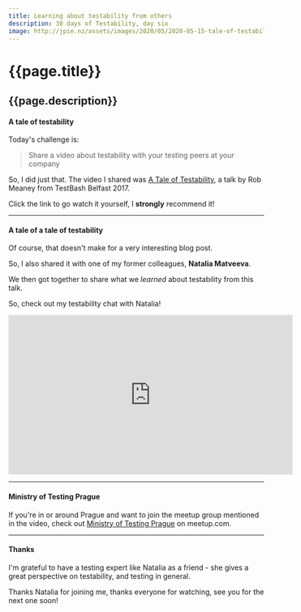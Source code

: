 ```yaml
---
title: Learning about testability from others
description: 30 days of Testability, day six
image: http://jpie.nz/assets/images/2020/05/2020-05-15-tale-of-testability.png
---
```

# {{page.title}}
## {{page.description}}

#### A tale of testability

Today's challenge is:
> Share a video about testability with your testing peers at your company

So, I did just that.
The video I shared was [A Tale of Testability](https://www.ministryoftesting.com/dojo/lessons/a-tale-of-testability), a talk by Rob Meaney from TestBash Belfast 2017.

Click the link to go watch it yourself, I **strongly** recommend it!

<hr/>

#### A tale of a tale of testability

Of course, that doesn't make for a very interesting blog post.

So, I also shared it with one of my former colleagues, **Natalia Matveeva**.

We then got together to share what we *learned* about testability from this talk. 

So, check out my testability chat with Natalia!
<iframe width="560" height="315" src="https://www.youtube.com/embed/yqLrhiwxafE" frameborder="0" allow="accelerometer; autoplay; encrypted-media; gyroscope; picture-in-picture" allowfullscreen></iframe>


<hr/>

#### Ministry of Testing Prague

If you're in or around Prague and want to join the meetup group mentioned in the video, check out [Ministry of Testing Prague](https://www.meetup.com/Ministry-of-Testing-Prague/) on meetup.com.

<hr/>

#### Thanks

I'm grateful to have a testing expert like Natalia as a friend - she gives a great perspective on testability, and testing in general.

Thanks Natalia for joining me, thanks everyone for watching, see you for the next one soon!